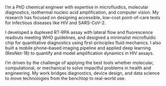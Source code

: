 I’m a PhD chemical engineer with expertise in microfluidics, molecular diagnostics, isothermal nucleic acid amplification, and computer vision. My research has focused on designing accessible, low-cost point-of-care tests for infectious diseases like HIV and SARS-CoV-2.

I developed a duplexed RT-RPA assay with lateral flow and fluorescence readouts meeting WHO guidelines, and designed a minimalist microfluidic chip for quantitative diagnostics using first-principles fluid mechanics. I also built a mobile phone–based imaging pipeline and applied deep learning (ResNet-18) to quantify and model amplification dynamics in HIV assays.

I’m driven by the challenge of applying the best tools whether molecular, computational, or mechanical to solve impactful problems in health and engineering. My work bridges diagnostics, device design, and data science to move technologies from the benchtop to real-world use.
